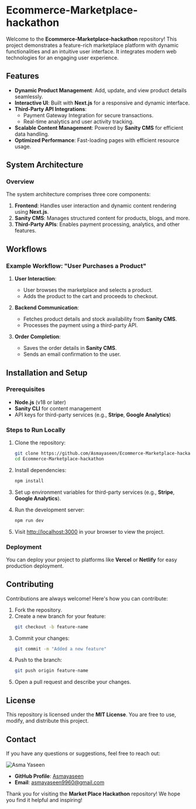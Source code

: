 # Ecommerce-Marketplace-hackathon


Welcome to the **Ecommerce-Marketplace-hackathon** repository! This project demonstrates a feature-rich marketplace platform with dynamic functionalities and an intuitive user interface. It integrates modern web technologies for an engaging user experience.

## Features

- **Dynamic Product Management**: Add, update, and view product details seamlessly.
- **Interactive UI**: Built with **Next.js** for a responsive and dynamic interface.
- **Third-Party API Integrations**:
    - Payment Gateway Integration for secure transactions.
    - Real-time analytics and user activity tracking.
- **Scalable Content Management**: Powered by **Sanity CMS** for efficient data handling.
- **Optimized Performance**: Fast-loading pages with efficient resource usage.

## System Architecture

### Overview

The system architecture comprises three core components:

1. **Frontend**: Handles user interaction and dynamic content rendering using **Next.js**.
2. **Sanity CMS**: Manages structured content for products, blogs, and more.
3. **Third-Party APIs**: Enables payment processing, analytics, and other features.

## Workflows

### Example Workflow: "User Purchases a Product"

1. **User Interaction**:
    - User browses the marketplace and selects a product.
    - Adds the product to the cart and proceeds to checkout.

2. **Backend Communication**:
    - Fetches product details and stock availability from **Sanity CMS**.
    - Processes the payment using a third-party API.

3. **Order Completion**:
    - Saves the order details in **Sanity CMS**.
    - Sends an email confirmation to the user.

## Installation and Setup

### Prerequisites

- **Node.js** (v18 or later)
- **Sanity CLI** for content management
- API keys for third-party services (e.g., **Stripe**, **Google Analytics**)

### Steps to Run Locally

1. Clone the repository:
    ```bash
    git clone https://github.com/Asmayaseen/Ecommerce-Marketplace-hackathon.git
    cd Ecommerce-Marketplace-hackathon
    ```

2. Install dependencies:
    ```bash
    npm install
    ```

3. Set up environment variables for third-party services (e.g., **Stripe**, **Google Analytics**).

4. Run the development server:
    ```bash
    npm run dev
    ```

5. Visit [http://localhost:3000](http://localhost:3000) in your browser to view the project.

### Deployment

You can deploy your project to platforms like **Vercel** or **Netlify** for easy production deployment.

## Contributing

Contributions are always welcome! Here's how you can contribute:

1. Fork the repository.
2. Create a new branch for your feature:
    ```bash
    git checkout -b feature-name
    ```
3. Commit your changes:
    ```bash
    git commit -m "Added a new feature"
    ```
4. Push to the branch:
    ```bash
    git push origin feature-name
    ```
5. Open a pull request and describe your changes.

## License

This repository is licensed under the **MIT License**. You are free to use, modify, and distribute this project.

## Contact

If you have any questions or suggestions, feel free to reach out:

![Asma Yaseen](https://avatars.githubusercontent.com/Asmayaseen)  
- **GitHub Profile**: [Asmayaseen](https://github.com/Asmayaseen)  
- **Email**: asmayaseen9960@gmail.com

Thank you for visiting the **Market Place Hackathon** repository! We hope you find it helpful and inspiring!
